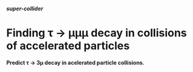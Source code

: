 ##### **super-collider**

# **Finding τ → μμμ decay in collisions of accelerated particles**

#### Predict τ → 3μ decay in acelerated particle collisions.
